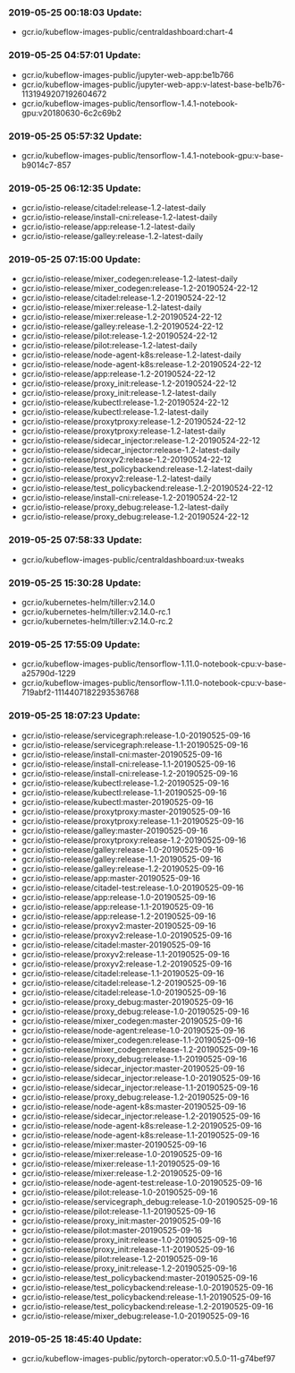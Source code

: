 ### 2019-05-25 00:18:03 Update:

- gcr.io/kubeflow-images-public/centraldashboard:chart-4
### 2019-05-25 04:57:01 Update:

- gcr.io/kubeflow-images-public/jupyter-web-app:be1b766
- gcr.io/kubeflow-images-public/jupyter-web-app:v-latest-base-be1b76-1131949207192604672
- gcr.io/kubeflow-images-public/tensorflow-1.4.1-notebook-gpu:v20180630-6c2c69b2
### 2019-05-25 05:57:32 Update:

- gcr.io/kubeflow-images-public/tensorflow-1.4.1-notebook-gpu:v-base-b9014c7-857
### 2019-05-25 06:12:35 Update:

- gcr.io/istio-release/citadel:release-1.2-latest-daily
- gcr.io/istio-release/install-cni:release-1.2-latest-daily
- gcr.io/istio-release/app:release-1.2-latest-daily
- gcr.io/istio-release/galley:release-1.2-latest-daily
### 2019-05-25 07:15:00 Update:

- gcr.io/istio-release/mixer_codegen:release-1.2-latest-daily
- gcr.io/istio-release/mixer_codegen:release-1.2-20190524-22-12
- gcr.io/istio-release/citadel:release-1.2-20190524-22-12
- gcr.io/istio-release/mixer:release-1.2-latest-daily
- gcr.io/istio-release/mixer:release-1.2-20190524-22-12
- gcr.io/istio-release/galley:release-1.2-20190524-22-12
- gcr.io/istio-release/pilot:release-1.2-20190524-22-12
- gcr.io/istio-release/pilot:release-1.2-latest-daily
- gcr.io/istio-release/node-agent-k8s:release-1.2-latest-daily
- gcr.io/istio-release/node-agent-k8s:release-1.2-20190524-22-12
- gcr.io/istio-release/app:release-1.2-20190524-22-12
- gcr.io/istio-release/proxy_init:release-1.2-20190524-22-12
- gcr.io/istio-release/proxy_init:release-1.2-latest-daily
- gcr.io/istio-release/kubectl:release-1.2-20190524-22-12
- gcr.io/istio-release/kubectl:release-1.2-latest-daily
- gcr.io/istio-release/proxytproxy:release-1.2-20190524-22-12
- gcr.io/istio-release/proxytproxy:release-1.2-latest-daily
- gcr.io/istio-release/sidecar_injector:release-1.2-20190524-22-12
- gcr.io/istio-release/sidecar_injector:release-1.2-latest-daily
- gcr.io/istio-release/proxyv2:release-1.2-20190524-22-12
- gcr.io/istio-release/test_policybackend:release-1.2-latest-daily
- gcr.io/istio-release/proxyv2:release-1.2-latest-daily
- gcr.io/istio-release/test_policybackend:release-1.2-20190524-22-12
- gcr.io/istio-release/install-cni:release-1.2-20190524-22-12
- gcr.io/istio-release/proxy_debug:release-1.2-latest-daily
- gcr.io/istio-release/proxy_debug:release-1.2-20190524-22-12
### 2019-05-25 07:58:33 Update:

- gcr.io/kubeflow-images-public/centraldashboard:ux-tweaks
### 2019-05-25 15:30:28 Update:

- gcr.io/kubernetes-helm/tiller:v2.14.0
- gcr.io/kubernetes-helm/tiller:v2.14.0-rc.1
- gcr.io/kubernetes-helm/tiller:v2.14.0-rc.2
### 2019-05-25 17:55:09 Update:

- gcr.io/kubeflow-images-public/tensorflow-1.11.0-notebook-cpu:v-base-a25790d-1229
- gcr.io/kubeflow-images-public/tensorflow-1.11.0-notebook-cpu:v-base-719abf2-1114407182293536768
### 2019-05-25 18:07:23 Update:

- gcr.io/istio-release/servicegraph:release-1.0-20190525-09-16
- gcr.io/istio-release/servicegraph:release-1.1-20190525-09-16
- gcr.io/istio-release/install-cni:master-20190525-09-16
- gcr.io/istio-release/install-cni:release-1.1-20190525-09-16
- gcr.io/istio-release/install-cni:release-1.2-20190525-09-16
- gcr.io/istio-release/kubectl:release-1.2-20190525-09-16
- gcr.io/istio-release/kubectl:release-1.1-20190525-09-16
- gcr.io/istio-release/kubectl:master-20190525-09-16
- gcr.io/istio-release/proxytproxy:master-20190525-09-16
- gcr.io/istio-release/proxytproxy:release-1.1-20190525-09-16
- gcr.io/istio-release/galley:master-20190525-09-16
- gcr.io/istio-release/proxytproxy:release-1.2-20190525-09-16
- gcr.io/istio-release/galley:release-1.0-20190525-09-16
- gcr.io/istio-release/galley:release-1.1-20190525-09-16
- gcr.io/istio-release/galley:release-1.2-20190525-09-16
- gcr.io/istio-release/app:master-20190525-09-16
- gcr.io/istio-release/citadel-test:release-1.0-20190525-09-16
- gcr.io/istio-release/app:release-1.0-20190525-09-16
- gcr.io/istio-release/app:release-1.1-20190525-09-16
- gcr.io/istio-release/app:release-1.2-20190525-09-16
- gcr.io/istio-release/proxyv2:master-20190525-09-16
- gcr.io/istio-release/proxyv2:release-1.0-20190525-09-16
- gcr.io/istio-release/citadel:master-20190525-09-16
- gcr.io/istio-release/proxyv2:release-1.1-20190525-09-16
- gcr.io/istio-release/proxyv2:release-1.2-20190525-09-16
- gcr.io/istio-release/citadel:release-1.1-20190525-09-16
- gcr.io/istio-release/citadel:release-1.2-20190525-09-16
- gcr.io/istio-release/citadel:release-1.0-20190525-09-16
- gcr.io/istio-release/proxy_debug:master-20190525-09-16
- gcr.io/istio-release/proxy_debug:release-1.0-20190525-09-16
- gcr.io/istio-release/mixer_codegen:master-20190525-09-16
- gcr.io/istio-release/node-agent:release-1.0-20190525-09-16
- gcr.io/istio-release/mixer_codegen:release-1.1-20190525-09-16
- gcr.io/istio-release/mixer_codegen:release-1.2-20190525-09-16
- gcr.io/istio-release/proxy_debug:release-1.1-20190525-09-16
- gcr.io/istio-release/sidecar_injector:master-20190525-09-16
- gcr.io/istio-release/sidecar_injector:release-1.0-20190525-09-16
- gcr.io/istio-release/sidecar_injector:release-1.1-20190525-09-16
- gcr.io/istio-release/proxy_debug:release-1.2-20190525-09-16
- gcr.io/istio-release/node-agent-k8s:master-20190525-09-16
- gcr.io/istio-release/sidecar_injector:release-1.2-20190525-09-16
- gcr.io/istio-release/node-agent-k8s:release-1.2-20190525-09-16
- gcr.io/istio-release/node-agent-k8s:release-1.1-20190525-09-16
- gcr.io/istio-release/mixer:master-20190525-09-16
- gcr.io/istio-release/mixer:release-1.0-20190525-09-16
- gcr.io/istio-release/mixer:release-1.1-20190525-09-16
- gcr.io/istio-release/mixer:release-1.2-20190525-09-16
- gcr.io/istio-release/node-agent-test:release-1.0-20190525-09-16
- gcr.io/istio-release/pilot:release-1.0-20190525-09-16
- gcr.io/istio-release/servicegraph_debug:release-1.0-20190525-09-16
- gcr.io/istio-release/pilot:release-1.1-20190525-09-16
- gcr.io/istio-release/proxy_init:master-20190525-09-16
- gcr.io/istio-release/pilot:master-20190525-09-16
- gcr.io/istio-release/proxy_init:release-1.0-20190525-09-16
- gcr.io/istio-release/proxy_init:release-1.1-20190525-09-16
- gcr.io/istio-release/pilot:release-1.2-20190525-09-16
- gcr.io/istio-release/proxy_init:release-1.2-20190525-09-16
- gcr.io/istio-release/test_policybackend:master-20190525-09-16
- gcr.io/istio-release/test_policybackend:release-1.0-20190525-09-16
- gcr.io/istio-release/test_policybackend:release-1.1-20190525-09-16
- gcr.io/istio-release/test_policybackend:release-1.2-20190525-09-16
- gcr.io/istio-release/mixer_debug:release-1.0-20190525-09-16
### 2019-05-25 18:45:40 Update:

- gcr.io/kubeflow-images-public/pytorch-operator:v0.5.0-11-g74bef97
